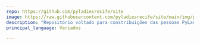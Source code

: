 ```yaml
---
repo: https://github.com/pyladiesrecife/site
image: https://raw.githubusercontent.com/pyladiesrecife/site/main/img/pyladies-rec.png
description: "Repositório voltado para constribuições das pessoas PyLadies para criação do site da comunidade PyLadies Recife."
principal_language: Variados

---
```

